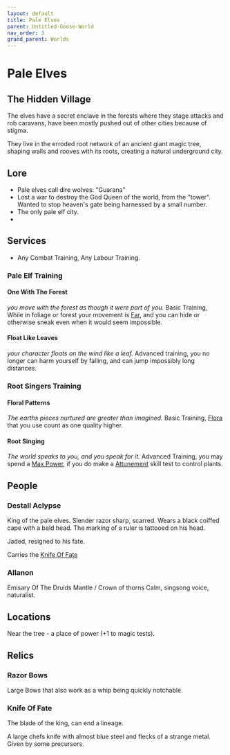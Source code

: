 ```yaml
---
layout: default
title: Pale Elves
parent: Untitled-Goose-World
nav_order: 3
grand_parent: Worlds
---
```

# Pale Elves

## The Hidden Village
The elves have a secret enclave in the forests where they stage attacks and rob caravans, have been mostly pushed out of other cities because of stigma.

They live in the erroded root network of an ancient giant magic tree, shaping walls and rooves with its roots, creating a natural underground city.

## Lore
* Pale elves call dire wolves: "Guarana"
* Lost a war to destroy the God Queen of the world, from the "tower". Wanted to stop heaven's gate being harnessed by a small number.
* The only pale elf city.
* 

## Services
* Any Combat Training, Any Labour Training.

### Pale Elf Training
#### One With The Forest
*you move with the forest as though it were part of you.*
Basic Training, While in foliage or forest your movement is [Far](../../Core/Movement#Far), and you can hide or otherwise sneak even when it would seem impossible.

#### Float Like Leaves
*your character floats on the wind like a leaf.*
Advanced training, you no longer can harm yourself by falling, and can jump impossibly long distances.

### Root Singers Training

#### Floral Patterns
*The earths pieces nurtured are greater than imagined.*
Basic Training, [Flora](../../Flora) that you use count as one quality higher.

#### Root Singing
*The world speaks to you, and you speak for it.*
Advanced Training, you may spend a [Max Power](../../Core/Stats#Max%20Power), if you do make a [Attunement](../../Core/Spirit#Attunement) skill test to control plants.

## People

### Destall Aclypse
King of the pale elves. Slender razor sharp, scarred.
Wears a black coiffed cape with a bald head. The marking of a ruler is tattooed on his head.

Jaded, resigned to his fate.

Carries the [Knife Of Fate](#Knife%20Of%20Fate)

### Allanon
Emisary Of The Druids 
Mantle / Crown of thorns 
Calm, singsong voice, naturalist.

###

## Locations
Near the tree - a place of power (+1 to magic tests).


## Relics
### Razor Bows
Large Bows that also work as a whip being quickly notchable.

### Knife Of Fate
The blade of the king, can end a lineage. 

A large chefs knife with almost blue steel and flecks of a strange metal. Given by some precursors.
